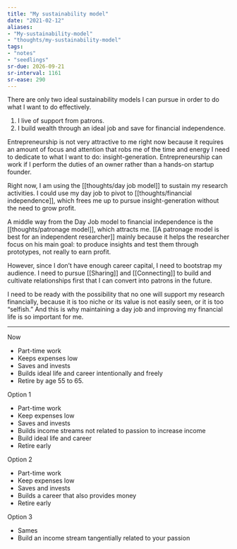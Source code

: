 ```yaml
---
title: "My sustainability model"
date: "2021-02-12"
aliases:
- "My-sustainability-model"
- "thoughts/my-sustainability-model"
tags:
- "notes"
- "seedlings"
sr-due: 2026-09-21
sr-interval: 1161
sr-ease: 290
---
```


There are only two ideal sustainability models I can pursue in order to do what I want to do effectively.

1. I live of support from patrons.
2. I build wealth through an ideal job and save for financial independence.

Entrepreneurship is not very attractive to me right now because it requires an amount of focus and attention that robs me of the time and energy I need to dedicate to what I want to do: insight-generation. Entrepreneurship can work if I perform the duties of an owner rather than a hands-on startup founder.

Right now, I am using the [[thoughts/day job model]] to sustain my research activities. I could use my day job to pivot to [[thoughts/financial independence]], which frees me up to pursue insight-generation without the need to grow profit.

A middle way from the Day Job model to financial independence is the [[thoughts/patronage model]], which attracts me. [[A patronage model is best for an independent researcher]] mainly because it helps the researcher focus on his main goal: to produce insights and test them through prototypes, not really to earn profit.

However, since I don’t have enough career capital, I need to bootstrap my audience. I need to pursue [[Sharing]] and [[Connecting]] to build and cultivate relationships first that I can convert into patrons in the future.

I need to be ready with the possibility that no one will support my research financially, because it is too niche or its value is not easily seen, or it is too “selfish.” And this is why maintaining a day job and improving my financial life is so important for me.

***
Now
- Part-time work
- Keeps expenses low
- Saves and invests
- Builds ideal life and career intentionally and freely
- Retire by age 55 to 65.

Option 1
- Part-time work
- Keep expenses low
- Saves and invests
- Builds income streams not related to passion to increase income
- Build ideal life and career
- Retire early

Option 2
- Part-time work
- Keep expenses low
- Saves and invests
- Builds a career that also provides money
- Retire early

Option 3
- Sames
- Build an income stream tangentially related to your passion
